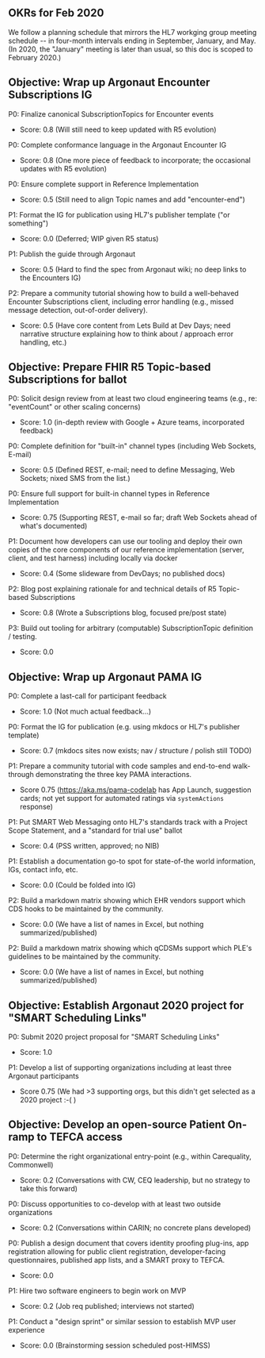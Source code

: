 ## OKRs for Feb 2020

We follow a planning schedule that mirrors the HL7 workging group meeting
schedule -- in four-month intervals ending in September, January, and May.
(In 2020, the "January" meeting is later than usual, so this doc is scoped
to February 2020.)

## Objective: Wrap up Argonaut Encounter Subscriptions IG

P0: Finalize canonical SubscriptionTopics for Encounter events
* Score: 0.8 (Will still need to keep updated with R5 evolution)


P0: Complete conformance language in the Argonaut Encounter IG
* Score: 0.8 (One more piece of feedback to incorporate; the occasional updates with R5 evolution)
 
P0: Ensure complete support in Reference Implementation
* Score:  0.5 (Still need to align Topic names and add "encounter-end")

P1: Format the IG for publication using HL7's publisher template ("or something")
* Score: 0.0 (Deferred; WIP given R5 status)

P1: Publish the guide through Argonaut
* Score: 0.5 (Hard to find the spec from Argonaut wiki; no deep links to the Encounters IG)

P2: Prepare a community tutorial showing how to build a well-behaved
    Encounter Subscriptions client, including error handling (e.g.,
    missed message detection, out-of-order delivery).
* Score: 0.5 (Have core content from Lets Build at Dev Days; need narrative structure explaining how to think about / approach error handling, etc.)

## Objective: Prepare FHIR R5 Topic-based Subscriptions for ballot

P0: Solicit design review from at least two cloud engineering teams
    (e.g., re: "eventCount" or other scaling concerns)
* Score: 1.0 (in-depth review with Google + Azure teams, incorporated feedback)

P0: Complete definition for "built-in" channel types (including Web Sockets, E-mail)
* Score: 0.5 (Defined REST, e-mail; need to define Messaging, Web Sockets; nixed SMS from the list.)

P0: Ensure full support for built-in channel types in Reference Implementation
* Score: 0.75 (Supporting REST, e-mail so far; draft Web Sockets ahead of what's documented)

P1: Document how developers can use our tooling and deploy their own copies of
    the core components of our reference implementation (server, client, and test
    harness) including locally via docker
* Score: 0.4 (Some slideware from DevDays; no published docs)

P2: Blog post explaining rationale for and technical details of R5 Topic-based Subscriptions
* Score: 0.8 (Wrote a Subscriptions blog, focused pre/post state)

P3: Build out tooling for arbitrary (computable) SubscriptionTopic definition / testing.
* Score: 0.0

## Objective: Wrap up Argonaut PAMA IG

P0: Complete a last-call for participant feedback
* Score: 1.0 (Not much actual feedback...)

P0: Format the IG for publication (e.g. using mkdocs or HL7's publisher template)
* Score: 0.7 (mkdocs sites now exists; nav / structure / polish still TODO)

P1: Prepare a community tutorial with code samples and end-to-end walk-through
    demonstrating the three key PAMA interactions.
* Score 0.75 (https://aka.ms/pama-codelab has App Launch, suggestion cards; not yet support for automated ratings via `systemActions` response)

P1: Put SMART Web Messaging onto HL7's standards track with a Project Scope Statement,
    and a "standard for trial use" ballot
* Score: 0.4 (PSS written, approved; no NIB)

P1: Establish a documentation go-to spot for state-of-the world information, IGs, contact
    info, etc.
* Score: 0.0 (Could be folded into IG)

P2: Build a markdown matrix showing which EHR vendors support which CDS hooks to be
    maintained by the community.
* Score: 0.0 (We have a list of names in Excel, but nothing summarized/published)

P2: Build a markdown matrix showing which qCDSMs support which PLE's guidelines to be
    maintained by the community.
* Score: 0.0 (We have a list of names in Excel, but nothing summarized/published)


## Objective: Establish Argonaut 2020 project for "SMART Scheduling Links"

P0: Submit 2020 project proposal for "SMART Scheduling Links"
* Score: 1.0

P1: Develop a list of supporting organizations including at least three Argonaut participants
* Score 0.75 (We had >3 supporting orgs, but this didn't get selected as a 2020 project :-( )


## Objective: Develop an open-source Patient On-ramp to TEFCA access

P0: Determine the right organizational entry-point (e.g., within Carequality, Commonwell)
* Score: 0.2 (Conversations with CW, CEQ leadership, but no strategy to take this forward)

P0: Discuss opportunities to co-develop with at least two outside organizations
* Score: 0.2 (Conversations within CARIN; no concrete plans developed)

P0: Publish a design document that covers identity proofing plug-ins, app registration
    allowing for public client registration, developer-facing questionnaires, published
    app lists, and a SMART proxy to TEFCA.
* Score: 0.0

P1: Hire two software engineers to begin work on MVP
* Score: 0.2 (Job req published; interviews not started)

P1: Conduct a "design sprint" or similar session to establish MVP user experience
* Score: 0.0 (Brainstorming session scheduled post-HIMSS)

